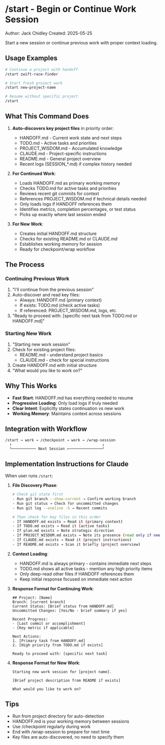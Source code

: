 # /start - Begin or Continue Work Session
Author: Jack Chidley
Created: 2025-05-25

Start a new session or continue previous work with proper context loading.

## Usage Examples

```bash
# Continue a project with handoff
/start zwift-race-finder

# Start fresh project work
/start new-project-name

# Resume without specific project
/start
```

## What This Command Does

1. **Auto-discovers key project files** in priority order:
   - HANDOFF.md - Current work state and next steps
   - TODO.md - Active tasks and priorities
   - PROJECT_WISDOM.md - Accumulated knowledge
   - CLAUDE.md - Project-specific instructions
   - README.md - General project overview
   - Recent logs (SESSION_*.md) if complex history needed

2. **For Continued Work**:
   - Loads HANDOFF.md as primary working memory
   - Checks TODO.md for active tasks and priorities
   - Reviews recent git commits for context
   - References PROJECT_WISDOM.md if technical details needed
   - Only loads logs if HANDOFF references them
   - Identifies metrics, completion percentages, or test status
   - Picks up exactly where last session ended

3. **For New Work**:
   - Creates initial HANDOFF.md structure
   - Checks for existing README.md or CLAUDE.md
   - Establishes working memory for session
   - Ready for checkpoint/wrap workflow

## The Process

### Continuing Previous Work
1. "I'll continue from the previous session"
2. Auto-discover and read key files:
   - Always: HANDOFF.md (primary context)
   - If exists: TODO.md (check active tasks)
   - If referenced: PROJECT_WISDOM.md, logs, etc.
3. "Ready to proceed with: [specific next task from TODO.md or HANDOFF.md]"

### Starting New Work
1. "Starting new work session"
2. Check for existing project files:
   - README.md - understand project basics
   - CLAUDE.md - check for special instructions
3. Create HANDOFF.md with initial structure
4. "What would you like to work on?"

## Why This Works

- **Fast Start**: HANDOFF.md has everything needed to resume
- **Progressive Loading**: Only load logs if truly needed
- **Clear Intent**: Explicitly states continuation vs new work
- **Working Memory**: Maintains context across sessions

## Integration with Workflow

```
/start → work → /checkpoint → work → /wrap-session
  ↑                                         ↓
  └─────────── Next Session ←───────────────┘
```

## Implementation Instructions for Claude

When user runs `/start`:

1. **File Discovery Phase**:
   ```bash
   # Check git state first
   - Run git branch --show-current → Confirm working branch
   - Run git status → Check for uncommitted changes
   - Run git log --oneline -5 → Recent commits
   
   # Then check for key files in this order
   - If HANDOFF.md exists → Read it (primary context)
   - If TODO.md exists → Read it (active tasks)
   - If plan.md exists → Note strategic direction
   - If PROJECT_WISDOM.md exists → Note its presence (read only if needed)
   - If CLAUDE.md exists → Read it (project instructions)
   - If README.md exists → Scan it briefly (project overview)
   ```

2. **Context Loading**:
   - HANDOFF.md is always primary - contains immediate next steps
   - TODO.md shows all active tasks - mention any high priority items
   - Only deep-read other files if HANDOFF references them
   - Keep initial response focused on immediate next action

3. **Response Format for Continuing Work**:
   ```
   ## Project: [Name]
   Branch: [current branch]
   Current Status: [Brief status from HANDOFF.md]
   Uncommitted Changes: [Yes/No - brief summary if yes]
   
   Recent Progress:
   - [Last commit or accomplishment]
   - [Key metric if applicable]
   
   Next Actions:
   1. [Primary task from HANDOFF.md]
   2. [High priority from TODO.md if exists]
   
   Ready to proceed with: [specific next task]
   ```
   
4. **Response Format for New Work**:
   ```
   Starting new work session for [project name].
   
   [Brief project description from README if exists]
   
   What would you like to work on?
   ```

## Tips

- Run from project directory for auto-detection
- HANDOFF.md is your working memory between sessions
- Use /checkpoint regularly during work
- End with /wrap-session to prepare for next time
- Key files are auto-discovered, no need to specify them